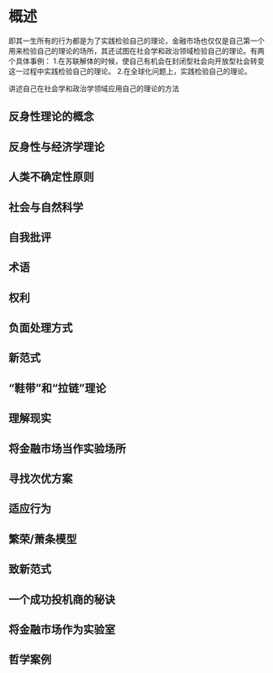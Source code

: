 # 概述
即其一生所有的行为都是为了实践检验自己的理论，金融市场也仅仅是自己第一个用来检验自己的理论的场所，其还试图在社会学和政治领域检验自己的理论。有两个具体事例：
1.在苏联解体的时候，使自己有机会在封闭型社会向开放型社会转变这一过程中实践检验自己的理论。
2.在全球化问题上，实践检验自己的理论。

讲述自己在社会学和政治学领域应用自己的理论的方法

## 反身性理论的概念
## 反身性与经济学理论
## 人类不确定性原则
## 社会与自然科学

## 自我批评
## 术语
## 权利
## 负面处理方式

## 新范式
## “鞋带”和“拉链”理论
## 理解现实
## 将金融市场当作实验场所
## 寻找次优方案
## 适应行为
## 繁荣/萧条模型
## 致新范式

## 一个成功投机商的秘诀
## 将金融市场作为实验室
## 哲学案例
